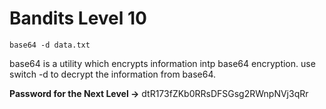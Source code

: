 # Bandits Level 10
```
base64 -d data.txt
```
base64 is a utility which encrypts information intp base64 encryption.
use switch -d to decrypt the information from base64.

**Password for the Next Level ->** dtR173fZKb0RRsDFSGsg2RWnpNVj3qRr
